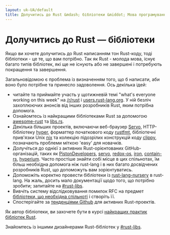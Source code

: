 ```yaml
---
layout: uk-UA/default
title: Долучитись до Rust &mdash; бібліотеки &middot; Мова програмування Rust
---
```


# Долучитись до Rust &mdash; бібліотеки

Якщо ви хочете долучитись до Rust написанням тон Rust-коду,
тоді бібліотеки - це те, що вам потрібно. Так як Rust - молода мова,
існує багато типів бібліотек, які ще не існують або не завершені
і потребують покращення та завершення.

Загальновідомою є проблема із визначенням того, що б написати, аби воно 
було потрібне та принесло задоволення. Ось декілька ідей:

* читайте та приймайте участь у щотижневій темі "what's everyone working on
  this week" на [/r/rust] і [users.rust-lang.org]. У ній безліч захоплюючих
  анонсів від інших розробників Rust, яким потрібна допомога.
* Ознайомтесь із найкращими бібліотеками Rust за допомогою
  [awesome-rust] та [libs.rs].
* Декілька більших проектів, включаючи веб-браузер [Servo], HTTP-бібліотеку [hyper], 
  форматтер початкового коду [rustfmt], бібліотечні прив'язки Unix [nix] та колекцію підозрілих 
  конструкцій коду [clippy], позначають проблеми міткою 'easy' для новачків.
* Долучіться до однієї з активних Rust-орієнтованих GitHub-організацій, таких як [PistonDevelopers],
  [servo], [redox-os], [iron], [contain-rs], [hyperium]. Часто простіше знайти собі місце
  в цих спільнотах, їм більш необхідна допомога ніж rust-lang і 
  в них багато досвідчених розробників Rust, що допоможуть вам зорієнтуватись.
* Допоможіть коректно провести бібліотеки із [rust-lang-nursery] в rust-lang.
  На жаль, досить мало документації щодо того, що потрібно зробити; запитайте на [#rust-libs].
* Вивчіть систему відслідковування помилок RFC на предмет [бібліотеки, що необхідна спільноті][requested]
  і створіть її.
* Спостерігайте за [тенденціями Github][trending] для активних Rust-проектів.

Як автор бібліотеки, ви захочете бути в курсі [найкращих практик бібліотек Rust][lib-prac].

Знайомтесь із іншими дизайнерами Rust-бібліотек у [#rust-libs].

<!--
TODO: Not sure #rust-libs is the place to direct people
-->

[#rust-libs]: https://client00.chat.mibbit.com/?server=irc.mozilla.org&channel=%23rust-libs
[/r/rust]: https://reddit.com/r/rust
[PistonDevelopers]: https://github.com/PistonDevelopers
[Servo]: https://github.com/servo/servo
[Servo]: https://github.com/servo/servo
[awesome-rust]: https://github.com/kud1ing/awesome-rust
[clippy]: https://github.com/Manishearth/rust-clippy
[contain-rs]: https://github.com/contain-rs
[hyper]: https://github.com/hyperium/hyper
[hyperium]: https://github.com/hyperium
[iron]: https://github.com/iron
[lib-prac]: https://pascalhertleif.de/artikel/good-practices-for-writing-rust-libraries/
[libs.rs]: http://libs.rs
[nix]: https://github.com/nix-rust/nix/
[redox-os]: https://github.com/redox-os
[requested]: https://github.com/rust-lang/rfcs/labels/A-community-library
[rust-lang-nursery]: https://github.com/rust-lang-nursery
[rustfmt]: https://github.com/rust-lang-nursery/rustfmt
[trending]: https://github.com/trending?l=rust
[users.rust-lang.org]: https://users.rust-lang.org
